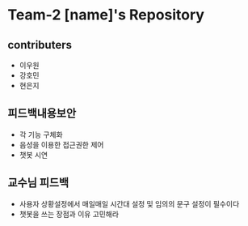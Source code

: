 # Team-2 [name]'s Repository

## contributers
* 이우원
* 강호민
* 현은지

## 피드백내용보안

* 각 기능 구체화
* 음성을 이용한 접근권한 제어
* 챗봇 시연

## 교수님 피드백

* 사용자 상황설정에서 매일매일 시간대 설정 및 임의의 문구 설정이 필수이다
* 챗봇을 쓰는 장점과 이유 고민해라
